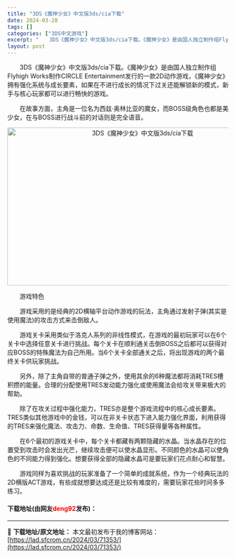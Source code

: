 ```yaml
---
title: "3DS《魔神少女》中文版3ds/cia下载"
date: 2024-03-28
tags: []
categories: ["3DS中文游戏"]
excerpt: "　　3DS《魔神少女》中文版3ds/cia下载。《魔神少女》是由国人独立制作组Flyhigh Works制作CIRCLE Entertainment发行的一款2D动作游戏，《魔神少女》拥有强化系统与成长要素，如果在不进行成长的情况下过关还能解锁新的模式，新手与核心玩家都可以进行畅快的游戏。 　　在故&hellip;"
layout: post
---
```


 <p>　　3DS《魔神少女》中文版3ds/cia下载。《魔神少女》是由国人独立制作组Flyhigh Works制作CIRCLE Entertainment发行的一款2D动作游戏，《魔神少女》拥有强化系统与成长要素，如果在不进行成长的情况下过关还能解锁新的模式，新手与核心玩家都可以进行畅快的游戏。</p> <p>　　在故事方面，主角是一位名为西兹&middot;奥林比亚的魔女，而BOSS级角色也都是美少女，在与BOSS进行战斗前的对话则是完全语音。</p> <p align="center"><img src="https://lad.sfcrom.cn/wp-content/uploads/2024/03/20240328_6605477f77800.jpg" style="width: 600px; height: 360px;" alt="3DS《魔神少女》中文版3ds/cia下载" /></p> <p>　　游戏特色</p> <p>　　游戏采用的是经典的2D横轴平台动作游戏的玩法，主角通过发射子弹(其实是使用魔法)的攻击方式来击倒敌人。</p> <p>　　游戏关卡采用类似于洛克人系列的非线性模式，在游戏的最初玩家可以在6个关卡中选择任意关卡进行挑战。每个关卡在顺利通关击倒BOSS之后都可以获得对应BOSS的特殊魔法为自己所用。当6个关卡全部通关之后，将出现游戏的两个最终关卡供玩家挑战。</p> <p>　　另外，除了主角自带的普通子弹之外，使用其余的6种魔法都将消耗TRES槽积攒的能量。合理的分配使用TRES发动能力强化或使用魔法会给攻关带来极大的帮助。</p> <p>　　除了在攻关过程中强化能力，TRES亦是整个游戏流程中的核心成长要素。TRES类似其他游戏中的金钱，可以在非关卡状态下进入能力强化界面，利用获得的TRES来强化魔法、攻击力、命数、生命值、TRES获得量等各种属性。</p> <p>　　在6个最初的游戏关卡中，每个关卡都藏有两颗隐藏的水晶。当水晶存在的位置受到攻击时会发出光芒，继续攻击便可以使水晶显形。不同颜色的水晶可以使角色的不同能力得到强化。想要获得全部的隐藏水晶可是要玩家们花点耐心和智慧。</p> <p>　　游戏同样为喜欢挑战的玩家准备了一个简单的成就系统，作为一个经典玩法的2D横版ACT游戏，有些成就想要达成还是比较有难度的，需要玩家花些时间多多练习。</p> <p><h4>下载地址(由网友<font color="red">deng92</font>发布)：</h4></p> 

---
📖 **下载地址/原文地址：** 本文最初发布于我的博客网站：[https://lad.sfcrom.cn/2024/03/71353/](https://lad.sfcrom.cn/2024/03/71353/)
